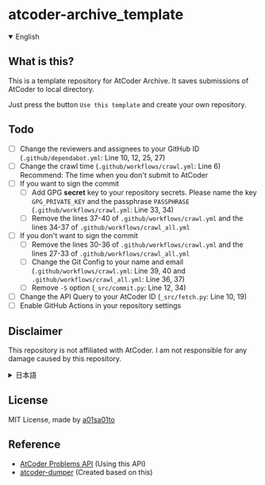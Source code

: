 # atcoder-archive_template

<details open>

<summary>English</summary>

## What is this?

This is a template repository for AtCoder Archive.
It saves submissions of AtCoder to local directory.

Just press the button `Use this template` and create your own repository.

## Todo

- [ ] Change the reviewers and assignees to your GitHub ID (`.github/dependabot.yml`: Line 10, 12, 25, 27)
- [ ] Change the crawl time (`.github/workflows/crawl.yml`: Line 6)<br>Recommend: The time when you don't submit to AtCoder
- [ ] If you want to sign the commit
  - [ ] Add GPG **secret** key to your repository secrets. Please name the key `GPG_PRIVATE_KEY` and the passphrase `PASSPHRASE` (`.github/workflows/crawl.yml`: Line 33, 34)
  - [ ] Remove the lines 37-40 of `.github/workflows/crawl.yml` and the lines 34-37 of `.github/workflows/crawl_all.yml`
- [ ] If you don't want to sign the commit
  - [ ] Remove the lines 30-36 of `.github/workflows/crawl.yml` and the lines 27-33 of `.github/workflows/crawl_all.yml`
  - [ ] Change the Git Config to your name and email (`.github/workflows/crawl.yml`: Line 39, 40 and `.github/workflows/crawl_all.yml`: Line 36, 37)
  - [ ] Remove `-S` option (`_src/commit.py`: Line 12, 34)
- [ ] Change the API Query to your AtCoder ID (`_src/fetch.py`: Line 10, 19)
- [ ] Enable GitHub Actions in your repository settings

## Disclaimer

This repository is not affiliated with AtCoder.
I am not responsible for any damage caused by this repository.

</details>

<details>

<summary>日本語</summary>

## これは何？

AtCoderの提出をローカルに保存するためのテンプレートリポジトリ。

`Use this template`ボタンを押して、自分のリポジトリを作成してください。

## やること

- [ ] レビュアーやアサイン先を自分のGitHub IDに変更する（`.github/dependabot.yml`: Line 10, 12, 25, 27）
- [ ] クロールの時間を変更する（`.github/workflows/crawl.yml`: Line 6）<br>おすすめ: 普段AtCoderに提出しない時間
- [ ] コミットに署名する場合
  - [ ] GPG **秘密鍵** をリポジトリの Secrets に追加する。秘密鍵は `GPG_PRIVATE_KEY`、パスフレーズは `PASSPHRASE` と名前をつけてください(`.github/workflows/crawl.yml`: Line 33, 34)
  - [ ] `.github/workflows/crawl.yml` 37-40行目と `.github/workflows/crawl_all.yml` 34-37行目を削除する
- [ ] コミットに署名しない場合
  - [ ] `.github/workflows/crawl.yml` 30-36行目と `.github/workflows/crawl_all.yml` 27-33行目を削除する
  - [ ] Gitに自分の名前とメールアドレスを設定する (`.github/workflows/crawl.yml`: Line 39, 40 and `.github/workflows/crawl_all.yml`: Line 36, 37)
  - [ ] `-S` オプションを削除 (`_src/commit.py`: Line 12, 34)
- [ ] APIのクエリを自分のAtCoder IDに変更する（`_src/fetch.py`: Line 10, 19）
- [ ] リポジトリの設定でGitHub Actionsを有効にする

## 免責事項

このリポジトリにはAtCoder社は関わっていません。
このリポジトリによって生じた、いかなる損害についても、私は責任を負いません。

</details>

## License

MIT License, made by [a01sa01to](https://github.com/a01sa01to)

## Reference

- [AtCoder Problems API](https://github.com/kenkoooo/AtCoderProblems/blob/master/doc/api.md) (Using this API)
- [atcoder-dumper](https://github.com/yu7400ki/atcoder-dumper) (Created based on this)
